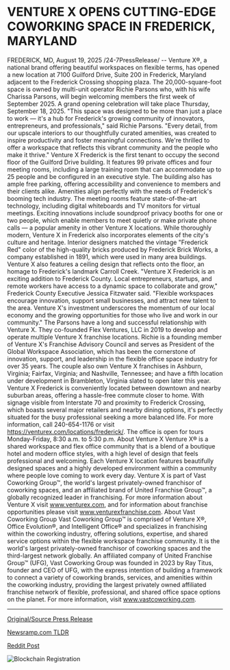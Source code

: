 # VENTURE X OPENS CUTTING-EDGE COWORKING SPACE IN FREDERICK, MARYLAND

FREDERICK, MD, August 19, 2025 /24-7PressRelease/ -- Venture X®, a national brand offering beautiful workspaces on flexible terms, has opened a new location at 7100 Guilford Drive, Suite 200 in Frederick, Maryland adjacent to the Frederick Crossing shopping plaza. The 20,000-square-foot space is owned by multi-unit operator Richie Parsons who, with his wife Charissa Parsons, will begin welcoming members the first week of September 2025. A grand opening celebration will take place Thursday, September 18, 2025.  "This space was designed to be more than just a place to work — it's a hub for Frederick's growing community of innovators, entrepreneurs, and professionals," said Richie Parsons. "Every detail, from our upscale interiors to our thoughtfully curated amenities, was created to inspire productivity and foster meaningful connections. We're thrilled to offer a workspace that reflects this vibrant community and the people who make it thrive."  Venture X Frederick is the first tenant to occupy the second floor of the Guilford Drive building. It features 99 private offices and four meeting rooms, including a large training room that can accommodate up to 25 people and be configured in an executive style. The building also has ample free parking, offering accessibility and convenience to members and their clients alike.  Amenities align perfectly with the needs of Frederick's booming tech industry. The meeting rooms feature state-of-the-art technology, including digital whiteboards and TV monitors for virtual meetings. Exciting innovations include soundproof privacy booths for one or two people, which enable members to meet quietly or make private phone calls — a popular amenity in other Venture X locations.  While thoroughly modern, Venture X in Frederick also incorporates elements of the city's culture and heritage. Interior designers matched the vintage "Frederick Red" color of the high-quality bricks produced by Frederick Brick Works, a company established in 1891, which were used in many area buildings. Venture X also features a ceiling design that reflects onto the floor, an homage to Frederick's landmark Carroll Creek.  "Venture X Frederick is an exciting addition to Frederick County. Local entrepreneurs, startups, and remote workers have access to a dynamic space to collaborate and grow," Frederick County Executive Jessica Fitzwater said. "Flexible workspaces encourage innovation, support small businesses, and attract new talent to the area. Venture X's investment underscores the momentum of our local economy and the growing opportunities for those who live and work in our community."  The Parsons have a long and successful relationship with Venture X. They co-founded Flex Ventures, LLC in 2019 to develop and operate multiple Venture X franchise locations. Richie is a founding member of Venture X's Franchise Advisory Council and serves as President of the Global Workspace Association, which has been the cornerstone of innovation, support, and leadership in the flexible office space industry for over 35 years. The couple also own Venture X franchises in Ashburn, Virginia; Fairfax, Virginia; and Nashville, Tennessee; and have a fifth location under development in Brambleton, Virginia slated to open later this year.  Venture X Frederick is conveniently located between downtown and nearby suburban areas, offering a hassle-free commute closer to home. With signage visible from Interstate 70 and proximity to Frederick Crossing, which boasts several major retailers and nearby dining options, it's perfectly situated for the busy professional seeking a more balanced life.  For more information, call 240-654-1176 or visit https://venturex.com/locations/frederick/. The office is open for tours Monday-Friday, 8:30 a.m. to 5:30 p.m.  About Venture X  Venture X® is a shared workspace and flex office community that is a blend of a boutique hotel and modern office styles, with a high level of design that feels professional and welcoming. Each Venture X location features beautifully designed spaces and a highly developed environment within a community where people love coming to work every day. Venture X is part of Vast Coworking Group™, the world's largest privately-owned franchisor of coworking spaces, and an affiliated brand of United Franchise Group™, a globally recognized leader in franchising. For more information about Venture X visit www.venturex.com, and for information about franchise opportunities please visit www.venturexfranchise.com.   About Vast Coworking Group  Vast Coworking Group™ is comprised of Venture X®, Office Evolution®, and Intelligent Office® and specializes in franchising within the coworking industry, offering solutions, expertise, and shared service options within the flexible workspace franchise community. It is the world's largest privately-owned franchisor of coworking spaces and the third-largest network globally. An affiliated company of United Franchise Group™ (UFG), Vast Coworking Group was founded in 2023 by Ray Titus, founder and CEO of UFG, with the express intention of building a framework to connect a variety of coworking brands, services, and amenities within the coworking industry, providing the largest privately owned affiliated franchise network of flexible, professional, and shared office space options on the planet. For more information, visit www.vastcoworking.com. 

---

[Original/Source Press Release](https://www.24-7pressrelease.com/press-release/525991/venture-x-opens-cutting-edge-coworking-space-in-frederick-maryland)
                    

[Newsramp.com TLDR](https://newsramp.com/curated-news/venture-x-opens-innovative-workspace-in-frederick-md/0e4310fd3ef384f6430803a4f9ece54b) 

 



[Reddit Post](https://www.reddit.com/r/Business_NewsRamp/comments/1mubo1k/venture_x_opens_innovative_workspace_in_frederick/) 



![Blockchain Registration](https://cdn.newsramp.app/24-7PressRelease/qrcode/258/19/odorFt5M.webp)